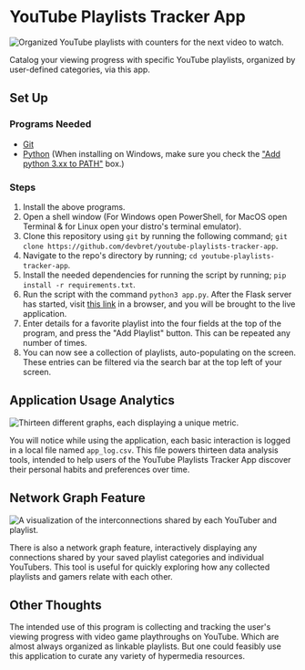 # YouTube Playlists Tracker App

![Organized YouTube playlists with counters for the next video to watch.](https://hosting.photobucket.com/images/i/bernhoftbret/youtube-playlists-tracker-home-page.png)

Catalog your viewing progress with specific YouTube playlists, organized by user-defined categories, via this app.

## Set Up

### Programs Needed

-   [Git](https://git-scm.com/downloads)
-   [Python](https://www.python.org/downloads/) (When installing on Windows, make sure you check the ["Add python 3.xx to PATH"](https://hosting.photobucket.com/images/i/bernhoftbret/python.png) box.)

### Steps

1. Install the above programs.
2. Open a shell window (For Windows open PowerShell, for MacOS open Terminal & for Linux open your distro's terminal emulator).
3. Clone this repository using `git` by running the following command; `git clone https://github.com/devbret/youtube-playlists-tracker-app`.
4. Navigate to the repo's directory by running; `cd youtube-playlists-tracker-app`.
5. Install the needed dependencies for running the script by running; `pip install -r requirements.txt`.
6. Run the script with the command `python3 app.py`. After the Flask server has started, visit [this link](http://127.0.0.1:5500/) in a browser, and you will be brought to the live application.
7. Enter details for a favorite playlist into the four fields at the top of the program, and press the "Add Playlist" button. This can be repeated any number of times.
8. You can now see a collection of playlists, auto-populating on the screen. These entries can be filtered via the search bar at the top left of your screen.

## Application Usage Analytics

![Thirteen different graphs, each displaying a unique metric.](https://hosting.photobucket.com/images/i/bernhoftbret/youtube-playlists-tracker-app-usage-analytics-page.png)

You will notice while using the application, each basic interaction is logged in a local file named `app_log.csv`. This file powers thirteen data analysis tools, intended to help users of the YouTube Playlists Tracker App discover their personal habits and preferences over time.

## Network Graph Feature

![A visualization of the interconnections shared by each YouTuber and playlist.](https://hosting.photobucket.com/images/i/bernhoftbret/youtube-playlists-tracker-app-network-graph-page.png)

There is also a network graph feature, interactively displaying any connections shared by your saved playlist categories and individual YouTubers. This tool is useful for quickly exploring how any collected playlists and gamers relate with each other.

## Other Thoughts

The intended use of this program is collecting and tracking the user's viewing progress with video game playthroughs on YouTube. Which are almost always organized as linkable playlists. But one could feasibly use this application to curate any variety of hypermedia resources.
